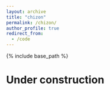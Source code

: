 ```yaml
---
layout: archive
title: "chizon"
permalink: /chizon/
author_profile: true
redirect_from:
  - /code
---
```


{% include base_path %}

Under construction
======
